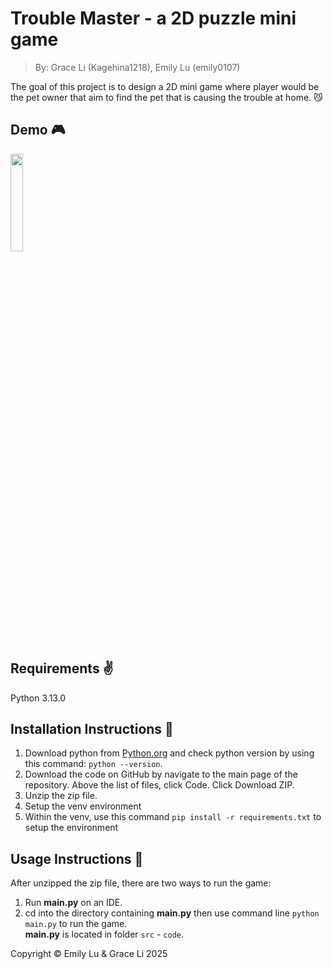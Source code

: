 # Trouble Master - a 2D puzzle mini game
>By: Grace Li (Kagehina1218), Emily Lu (emily0107)    
  
The goal of this project is to design a 2D mini game where player would be the pet owner that aim to find the pet that is causing the trouble at home. :smirk_cat:

## Demo :video_game:
<img src="https://github.com/user-attachments/assets/9d697f7d-96bc-4431-9db2-255b86dba2b7" style="width: 20%;">

## Requirements :v:
Python 3.13.0  

## Installation Instructions :file_folder:
1. Download python from [Python.org](https://www.python.org/downloads/) and check python version by using this command: `python --version`.  
2. Download the code on GitHub by navigate to the main page of the repository. Above the list of files, click Code. Click Download ZIP.
3. Unzip the zip file.
4. Setup the venv environment
5. Within the venv, use this command `pip install -r requirements.txt` to setup the environment
## Usage Instructions :pushpin: 
After unzipped the zip file, there are two ways to run the game:  
1. Run **main.py** on an IDE.  
2. cd into the directory containing **main.py** then use command line `python main.py` to run the game.  
**main.py** is located in folder `src` - `code`.

Copyright © Emily Lu & Grace Li 2025
